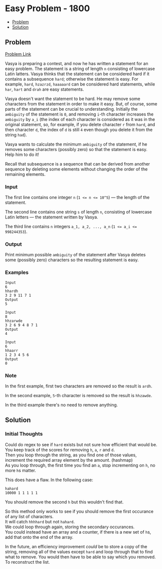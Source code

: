 # Easy Problem - 1800
- [Problem](#problem)
- [Solution](#solution)

## Problem
[Problem Link](https://codeforces.com/problemset/problem/1096/D)  

Vasya is preparing a contest, and now he has written a statement for an easy problem. The statement is a string of length `n` consisting of lowercase Latin latters. Vasya thinks that the statement can be considered hard if it contains a subsequence `hard`; otherwise the statement is easy. For example, `hard`, `hzazrzd`, `haaaaard` can be considered hard statements, while `har`, `hart` and `drah` are easy statements.   

Vasya doesn't want the statement to be hard. He may remove some characters from the statement in order to make it easy. But, of course, some parts of the statement can be crucial to understanding. Initially the `ambiguity` of the statement is `0`, and removing `i`-th character increases the `ambiguity` by `a_i` (the index of each character is considered as it was in the original statement, so, for example, if you delete character `r` from `hard`, and then character `d`, the index of `d` is still `4` even though you delete it from the string `had`).  

Vasya wants to calculate the minimum `ambiguity` of the statement, if he removes some characters (possibly zero) so that the statement is easy. Help him to do it!  

Recall that subsequence is a sequence that can be derived from another sequence by deleting some elements without changing the order of the remaining elements.  
  
### Input
The first line contains one integer `n` (`1 <= n <= 10^5`) — the length of the statement.  

The second line contains one string `s` of length `n`, consisting of lowercase Latin letters — the statement written by Vasya.  

The third line contains `n` integers `a_1, a_2, ..., a_n` (`1 <= a_i <= 998244353`).  
  
### Output
Print minimum possible `ambiguity` of the statement after Vasya deletes some (possibly zero) characters so the resulting statement is easy.

### Examples
```
Input
6
hhardh
3 2 9 11 7 1
Output
5
```
```
Input
8
hhzarwde
3 2 6 9 4 8 7 1
Output
4
```
```
Input
6
hhaarr
1 2 3 4 5 6
Output
0
```

### Note
In the first example, first two characters are removed so the result is `ardh`.  

In the second example, `5`-th character is removed so the result is `hhzawde`.  

In the third example there's no need to remove anything.


## Solution

### Initial Thoughts
Could do regex to see if `hard` exists but not sure how efficient that would be.  
You keep track of the scores for removing `h`, `a`, `r` and `d`.  
Then you loop through the string, as you find one of those values, increment the required array element by the amount. (hashmap)  
As you loop through, the first time you find an `a`, stop incrementing on `h`, no more `h`s matter.  

This does have a flaw. In the following case:  
```
hahard
10000 1 1 1 1 1
```
You should remove the second `h` but this wouldn't find that.  

So this method only works to see if you should remove the first occurance of any list of characters.  
It will catch `hhhhard` but not `hahard`.  
We could loop through again, storing the secondary occurances.  
You could instead have an array and a counter, if there is a new set of `h`s, add that onto the end of the array.  

In the future, an efficiency improvement *could* be to store a copy of the string, removing all of the values except `hard` and loop through that to find what to remove. You would then have to be able to say which you removed. To reconstruct the list.  
